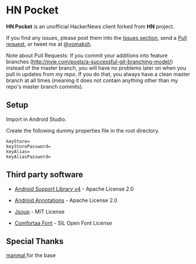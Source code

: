 HN Pocket
============

**HN Pocket** is an unofficial HackerNews client forked from **HN** project.

If you find any issues, please post them into the [Issues section](https://github.com/vomaksh/hnpocket/issues), send a
[Pull request](https://github.com/vomaksh/hnpocket/pulls), or tweet me at [@vomaksh](https://twitter.com/vomaksh/).

Note about Pull Requests: If you commit your additions into feature branches (http://nvie.com/posts/a-successful-git-branching-model/) instead of
the master branch, you will have no problems later on when you pull in updates from my repo. If you do that, you always have a clean
master branch at all times (meaning it does not contain anything other than my repo's master branch commits).

## Setup

Import in Android Studio.

Create the following dummy properties file in the root directory.
```
keyStore=
keyStorePassword=
keyAlias=
keyAliasPassword=
```

## Third party software

* [Android Support Library v4](http://developer.android.com/tools/extras/support-library.html) - Apache License 2.0
* [Android Annotations](https://github.com/excilys/androidannotations) - Apache License 2.0
* [Jsoup](http://jsoup.org) - MIT License

* [Comfortaa Font](http://www.google.com/webfonts/specimen/Comfortaa) - SIL Open Font License

## Special Thanks
[manmal ](https://github.com/manmal) for the base
